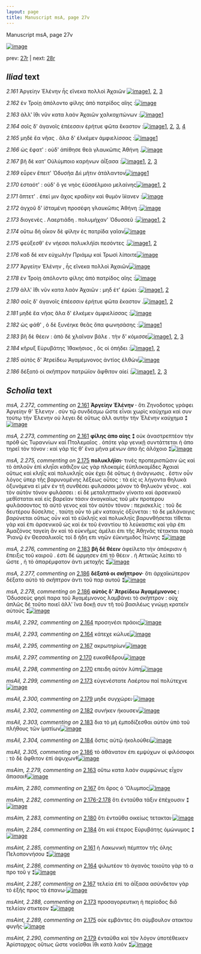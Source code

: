 ```yaml
---
layout: page
title: Manuscript msA, page 27v
---
```


Manuscript msA, page 27v

[![image](http://www.homermultitext.org/iipsrv?OBJ=IIP,1.0&FIF=/project/homer/pyramidal/deepzoom/hmt/vaimg/2017a/VA027VN_0529.tif&WID=100&CVT=JPEG)](http://www.homermultitext.org/ict2/?urn=urn:cite2:hmt:vaimg.2017a:VA027VN_0529)

prev:  [27r](../27r/) | next:  [28r](../28r/)

## *Iliad* text

*2.161* <a id="2.161"/> Ἀργείην 					 Ἑλένην ἧς εἵνεκα πολλοὶ Ἀχαιῶν 				[![image](http://www.homermultitext.org/iipsrv?OBJ=IIP,1.0&FIF=/project/homer/pyramidal/deepzoom/hmt/vaimg/2017a/VA027VN_0529.tif&RGN=0.494,0.2201,0.329,0.0248&WID=1000&CVT=JPEG)](http://www.homermultitext.org/ict2/?urn=urn:cite2:hmt:vaimg.2017a:VA027VN_0529@0.494,0.2201,0.329,0.0248)[1](#msA_2.272), [2](#msA_2.273), [3](#msAint_2.285)

*2.162* <a id="2.162"/> ἐν Τροίῃ ἀπόλοντο 					φίλης ἀπὸ πατρίδος αἴης :[![image](http://www.homermultitext.org/iipsrv?OBJ=IIP,1.0&FIF=/project/homer/pyramidal/deepzoom/hmt/vaimg/2017a/VA027VN_0529.tif&RGN=0.494,0.2397,0.342,0.0248&WID=1000&CVT=JPEG)](http://www.homermultitext.org/ict2/?urn=urn:cite2:hmt:vaimg.2017a:VA027VN_0529@0.494,0.2397,0.342,0.0248)

*2.163* <a id="2.163"/> ἀλλ' ἴθι νῦν κατα λαὸν Ἀχαιῶν χαλκοχιτώνων :[![image](http://www.homermultitext.org/iipsrv?OBJ=IIP,1.0&FIF=/project/homer/pyramidal/deepzoom/hmt/vaimg/2017a/VA027VN_0529.tif&RGN=0.494,0.2569,0.342,0.0248&WID=1000&CVT=JPEG)](http://www.homermultitext.org/ict2/?urn=urn:cite2:hmt:vaimg.2017a:VA027VN_0529@0.494,0.2569,0.342,0.0248)[1](#msAim_2.279)

*2.164* <a id="2.164"/> σοῖς δ' ἀγανοῖς ἐπέεσσιν ἐρήτυε φῶτα ἕκαστον :[![image](http://www.homermultitext.org/iipsrv?OBJ=IIP,1.0&FIF=/project/homer/pyramidal/deepzoom/hmt/vaimg/2017a/VA027VN_0529.tif&RGN=0.499,0.2742,0.342,0.0248&WID=1000&CVT=JPEG)](http://www.homermultitext.org/ict2/?urn=urn:cite2:hmt:vaimg.2017a:VA027VN_0529@0.499,0.2742,0.342,0.0248)[1](#msAint_2.286), [2](#msAil_2.292), [3](#msA_2.274), [4](#msAil_2.293)

*2.165* <a id="2.165"/> μηδὲ ἔα νῆας . ἅλα δ' ἑλκέμεν ἀμφιελίσσας :[![image](http://www.homermultitext.org/iipsrv?OBJ=IIP,1.0&FIF=/project/homer/pyramidal/deepzoom/hmt/vaimg/2017a/VA027VN_0529.tif&RGN=0.502,0.2953,0.342,0.0248&WID=1000&CVT=JPEG)](http://www.homermultitext.org/ict2/?urn=urn:cite2:hmt:vaimg.2017a:VA027VN_0529@0.502,0.2953,0.342,0.0248)[1](#msAil_2.294)

*2.166* <a id="2.166"/> ὡς ἔφατ' : οὐδ' ἀπίθησε θεὰ γλαυκῶπις Ἀθήνη .[![image](http://www.homermultitext.org/iipsrv?OBJ=IIP,1.0&FIF=/project/homer/pyramidal/deepzoom/hmt/vaimg/2017a/VA027VN_0529.tif&RGN=0.502,0.3148,0.342,0.0248&WID=1000&CVT=JPEG)](http://www.homermultitext.org/ict2/?urn=urn:cite2:hmt:vaimg.2017a:VA027VN_0529@0.502,0.3148,0.342,0.0248)

*2.167* <a id="2.167"/> βῆ δὲ κατ' Οὐλύμποιο καρήνων ἀΐξασα :[![image](http://www.homermultitext.org/iipsrv?OBJ=IIP,1.0&FIF=/project/homer/pyramidal/deepzoom/hmt/vaimg/2017a/VA027VN_0529.tif&RGN=0.494,0.3351,0.322,0.0225&WID=1000&CVT=JPEG)](http://www.homermultitext.org/ict2/?urn=urn:cite2:hmt:vaimg.2017a:VA027VN_0529@0.494,0.3351,0.322,0.0225)[1](#msAint_2.287), [2](#msAil_2.295), [3](#msAim_2.280)

*2.169* <a id="2.169"/> εὗρεν ἔπειτ' Ὀδυσῆα 					 Διὶ μῆτιν ἀτάλαντον[![image](http://www.homermultitext.org/iipsrv?OBJ=IIP,1.0&FIF=/project/homer/pyramidal/deepzoom/hmt/vaimg/2017a/VA027VN_0529.tif&RGN=0.5,0.3539,0.322,0.0225&WID=1000&CVT=JPEG)](http://www.homermultitext.org/ict2/?urn=urn:cite2:hmt:vaimg.2017a:VA027VN_0529@0.5,0.3539,0.322,0.0225)[1](#msAil_2.296)

*2.170* <a id="2.170"/> ἐσταότ' : οὐδ' ὅ γε νηὸς ἐϋσσέλμοιο μελαίνης[![image](http://www.homermultitext.org/iipsrv?OBJ=IIP,1.0&FIF=/project/homer/pyramidal/deepzoom/hmt/vaimg/2017a/VA027VN_0529.tif&RGN=0.5,0.3704,0.349,0.0225&WID=1000&CVT=JPEG)](http://www.homermultitext.org/ict2/?urn=urn:cite2:hmt:vaimg.2017a:VA027VN_0529@0.5,0.3704,0.349,0.0225)[1](#msAil_2.298), [2](#msAil_2.297)

*2.171* <a id="2.171"/> ἅπτετ' . ἐπεί μιν ἄχος κραδίην καὶ θυμὸν ἵ̈κανεν :[![image](http://www.homermultitext.org/iipsrv?OBJ=IIP,1.0&FIF=/project/homer/pyramidal/deepzoom/hmt/vaimg/2017a/VA027VN_0529.tif&RGN=0.499,0.3899,0.349,0.0225&WID=1000&CVT=JPEG)](http://www.homermultitext.org/ict2/?urn=urn:cite2:hmt:vaimg.2017a:VA027VN_0529@0.499,0.3899,0.349,0.0225)

*2.172* <a id="2.172"/> ἀγχοῦ δ' ἱ̈σταμένη προσέφη γλαυκῶπις Ἀθήνη :[![image](http://www.homermultitext.org/iipsrv?OBJ=IIP,1.0&FIF=/project/homer/pyramidal/deepzoom/hmt/vaimg/2017a/VA027VN_0529.tif&RGN=0.501,0.408,0.369,0.027&WID=1000&CVT=JPEG)](http://www.homermultitext.org/ict2/?urn=urn:cite2:hmt:vaimg.2017a:VA027VN_0529@0.501,0.408,0.369,0.027)

*2.173* <a id="2.173"/> διογενὲς . Λαερτιάδη . 					πολυμήχαν' Ὀδυσσεῦ :[![image](http://www.homermultitext.org/iipsrv?OBJ=IIP,1.0&FIF=/project/homer/pyramidal/deepzoom/hmt/vaimg/2017a/VA027VN_0529.tif&RGN=0.497,0.4275,0.34,0.027&WID=1000&CVT=JPEG)](http://www.homermultitext.org/ict2/?urn=urn:cite2:hmt:vaimg.2017a:VA027VN_0529@0.497,0.4275,0.34,0.027)[1](#msAil_2.299), [2](#msAint_2.288)

*2.174* <a id="2.174"/> οὕτω δὴ οἶκον δὲ φίλην ἐς πατρίδα γαῖαν[![image](http://www.homermultitext.org/iipsrv?OBJ=IIP,1.0&FIF=/project/homer/pyramidal/deepzoom/hmt/vaimg/2017a/VA027VN_0529.tif&RGN=0.496,0.4448,0.34,0.027&WID=1000&CVT=JPEG)](http://www.homermultitext.org/ict2/?urn=urn:cite2:hmt:vaimg.2017a:VA027VN_0529@0.496,0.4448,0.34,0.027)

*2.175* <a id="2.175"/> φεύξεσθ' ἐν νήεσσι πολυκλήϊσι πεσόντες .[![image](http://www.homermultitext.org/iipsrv?OBJ=IIP,1.0&FIF=/project/homer/pyramidal/deepzoom/hmt/vaimg/2017a/VA027VN_0529.tif&RGN=0.492,0.4658,0.32,0.0255&WID=1000&CVT=JPEG)](http://www.homermultitext.org/ict2/?urn=urn:cite2:hmt:vaimg.2017a:VA027VN_0529@0.492,0.4658,0.32,0.0255)[1](#msA_2.275), [2](#msAint_2.289)

*2.176* <a id="2.176"/> καδ δέ κεν εὐχωλὴν Πριάμῳ καὶ Τρωσὶ λίποιτε[![image](http://www.homermultitext.org/iipsrv?OBJ=IIP,1.0&FIF=/project/homer/pyramidal/deepzoom/hmt/vaimg/2017a/VA027VN_0529.tif&RGN=0.494,0.4808,0.355,0.0293&WID=1000&CVT=JPEG)](http://www.homermultitext.org/ict2/?urn=urn:cite2:hmt:vaimg.2017a:VA027VN_0529@0.494,0.4808,0.355,0.0293)

*2.177* <a id="2.177"/> Ἀργείην 					 Ἑλένην , ἧς εἵνεκα πολλοὶ 					Ἀχαιῶν[![image](http://www.homermultitext.org/iipsrv?OBJ=IIP,1.0&FIF=/project/homer/pyramidal/deepzoom/hmt/vaimg/2017a/VA027VN_0529.tif&RGN=0.495,0.5004,0.355,0.0293&WID=1000&CVT=JPEG)](http://www.homermultitext.org/ict2/?urn=urn:cite2:hmt:vaimg.2017a:VA027VN_0529@0.495,0.5004,0.355,0.0293)

*2.178* <a id="2.178"/> ἐν Τροίῃ ἀπόλοντο 					φίλης ἀπὸ πατρίδος αἴης :[![image](http://www.homermultitext.org/iipsrv?OBJ=IIP,1.0&FIF=/project/homer/pyramidal/deepzoom/hmt/vaimg/2017a/VA027VN_0529.tif&RGN=0.502,0.5192,0.355,0.0293&WID=1000&CVT=JPEG)](http://www.homermultitext.org/ict2/?urn=urn:cite2:hmt:vaimg.2017a:VA027VN_0529@0.502,0.5192,0.355,0.0293)

*2.179* <a id="2.179"/> ἀλλ' ἴ̈θι νῦν κατα λαὸν Ἀχαιῶν : μηδ έτ' ἐρώει :[![image](http://www.homermultitext.org/iipsrv?OBJ=IIP,1.0&FIF=/project/homer/pyramidal/deepzoom/hmt/vaimg/2017a/VA027VN_0529.tif&RGN=0.498,0.5372,0.355,0.0293&WID=1000&CVT=JPEG)](http://www.homermultitext.org/ict2/?urn=urn:cite2:hmt:vaimg.2017a:VA027VN_0529@0.498,0.5372,0.355,0.0293)[1](#msAil_2.300), [2](#msAint_2.290)

*2.180* <a id="2.180"/> σοῖς δ' ἀγανοῖς ἐπέεσσιν ἐρήτυε φῶτα ἕκαστον .[![image](http://www.homermultitext.org/iipsrv?OBJ=IIP,1.0&FIF=/project/homer/pyramidal/deepzoom/hmt/vaimg/2017a/VA027VN_0529.tif&RGN=0.498,0.5545,0.355,0.0293&WID=1000&CVT=JPEG)](http://www.homermultitext.org/ict2/?urn=urn:cite2:hmt:vaimg.2017a:VA027VN_0529@0.498,0.5545,0.355,0.0293)[1](#msAil_2.301), [2](#msAim_2.283)

*2.181* <a id="2.181"/> μηδὲ ἔα νῆας ἅλα δ' ἑλκέμεν ἀμφιελίσσας :[![image](http://www.homermultitext.org/iipsrv?OBJ=IIP,1.0&FIF=/project/homer/pyramidal/deepzoom/hmt/vaimg/2017a/VA027VN_0529.tif&RGN=0.499,0.5733,0.355,0.0293&WID=1000&CVT=JPEG)](http://www.homermultitext.org/ict2/?urn=urn:cite2:hmt:vaimg.2017a:VA027VN_0529@0.499,0.5733,0.355,0.0293)

*2.182* <a id="2.182"/> ὡς φάθ' , ὁ δὲ ξυνέηκε θεᾶς ὄπα φωνησάσης :[![image](http://www.homermultitext.org/iipsrv?OBJ=IIP,1.0&FIF=/project/homer/pyramidal/deepzoom/hmt/vaimg/2017a/VA027VN_0529.tif&RGN=0.497,0.5898,0.385,0.0323&WID=1000&CVT=JPEG)](http://www.homermultitext.org/ict2/?urn=urn:cite2:hmt:vaimg.2017a:VA027VN_0529@0.497,0.5898,0.385,0.0323)[1](#msAil_2.302)

*2.183* <a id="2.183"/> βῆ δὲ θέειν : ἀπὸ δὲ χλαῖναν βάλε . τὴν δ' κόμισσε[![image](http://www.homermultitext.org/iipsrv?OBJ=IIP,1.0&FIF=/project/homer/pyramidal/deepzoom/hmt/vaimg/2017a/VA027VN_0529.tif&RGN=0.501,0.6093,0.385,0.0323&WID=1000&CVT=JPEG)](http://www.homermultitext.org/ict2/?urn=urn:cite2:hmt:vaimg.2017a:VA027VN_0529@0.501,0.6093,0.385,0.0323)[1](#msAil_2.303), [2](#msA_2.276), [3](#msAint_2.291)

*2.184* <a id="2.184"/> κῆρυξ Εὐρυβάτης 					 Ἰ̈θακήσιος , ὅς οἱ ὀπήδει :[![image](http://www.homermultitext.org/iipsrv?OBJ=IIP,1.0&FIF=/project/homer/pyramidal/deepzoom/hmt/vaimg/2017a/VA027VN_0529.tif&RGN=0.505,0.6281,0.34,0.0323&WID=1000&CVT=JPEG)](http://www.homermultitext.org/ict2/?urn=urn:cite2:hmt:vaimg.2017a:VA027VN_0529@0.505,0.6281,0.34,0.0323)[1](#msAim_2.284), [2](#msAil_2.304)

*2.185* <a id="2.185"/> αὐτὸς δ' Ἀτρείδεω 						Ἀγαμέμνονος ἀντίος ἐλθὼν[![image](http://www.homermultitext.org/iipsrv?OBJ=IIP,1.0&FIF=/project/homer/pyramidal/deepzoom/hmt/vaimg/2017a/VA027VN_0529.tif&RGN=0.513,0.6446,0.34,0.0323&WID=1000&CVT=JPEG)](http://www.homermultitext.org/ict2/?urn=urn:cite2:hmt:vaimg.2017a:VA027VN_0529@0.513,0.6446,0.34,0.0323)

*2.186* <a id="2.186"/> δέξατό οἱ σκῆπτρον πατρώϊον ἄφθιτον αἰεί :[![image](http://www.homermultitext.org/iipsrv?OBJ=IIP,1.0&FIF=/project/homer/pyramidal/deepzoom/hmt/vaimg/2017a/VA027VN_0529.tif&RGN=0.506,0.6649,0.349,0.0383&WID=1000&CVT=JPEG)](http://www.homermultitext.org/ict2/?urn=urn:cite2:hmt:vaimg.2017a:VA027VN_0529@0.506,0.6649,0.349,0.0383)[1](#msA_2.278), [2](#msA_2.277), [3](#msAil_2.305)

## *Scholia* text

*msA, 2.272, commenting on* [2.161](#2.161)  <a id="msA_2.272"/> **Ἀργείην Ἑλένην ·** ὅτι Ζηνοδοτος γράφει Ἀργείην θ' Ἑλενην . σὺν τῷ συνδέσμω ὥστε εἶναι χωρὶς καύχημα καὶ συν τούτῳ τὴν Ἑλενην οὐ λεγει δὲ οὕτως ἀλλ αυτὴν τὴν Ἑλένην καύχημα ⁑[![image](http://www.homermultitext.org/iipsrv?OBJ=IIP,1.0&FIF=/project/homer/pyramidal/deepzoom/hmt/vaimg/2017a/VA027VN_0529.tif&RGN=0.215,0.1026,0.6342,0.0476&WID=1000&CVT=JPEG)](http://www.homermultitext.org/ict2/?urn=urn:cite2:hmt:vaimg.2017a:VA027VN_0529@0.215,0.1026,0.6342,0.0476)

*msA, 2.273, commenting on* [2.161](#2.161)  <a id="msA_2.273"/> **φίλης ἀπο αίης ⁑** οὐκ ἀναστρεπτέον τὴν πρόθ ὡς Τυραννίων καὶ Πτολεμαῖος . ὁπότε γὰρ γενικῇ συντάττεται ἡ ἀπο τηρεῖ τὸν τόνον : καὶ γάρ τίς θ' ἕνα μῆνα μένων ἀπο ῆς ἀλόχοιο ⁑[![image](http://www.homermultitext.org/iipsrv?OBJ=IIP,1.0&FIF=/project/homer/pyramidal/deepzoom/hmt/vaimg/2017a/VA027VN_0529.tif&RGN=0.2008,0.1264,0.6333,0.0413&WID=1000&CVT=JPEG)](http://www.homermultitext.org/ict2/?urn=urn:cite2:hmt:vaimg.2017a:VA027VN_0529@0.2008,0.1264,0.6333,0.0413)

*msA, 2.275, commenting on* [2.175](#2.175)  <a id="msA_2.275"/> **πολυκλήϊσι·** τινὲς προπερισπῶσιν ὡς καὶ τὸ ἁπλοῦν ἐπὶ κληῗσι κάθιζον ὡς γὰρ πλοκαμὶς ἐϋπλοκαμῖδες Ἀχαιαὶ οὕτως καὶ κληῒς καὶ πολυκληΐς οὐκ έχει δὲ οὕτως ἡ ἀνάγνωσις . ἔστιν οὖν λόγος ὑπερ τῆς βαρυνομένης λέξεως οὗτος : τὰ εἰς ις λήγοντα θηλυκὰ ὀξυνόμενα εἰ μὲν ἐν τῆ συνθέσει φυλασσοι μόνον τὸ θηλυκὸν γένος . καὶ τὸν αὐτὸν τόνον φυλάσσει : εἰ δὲ μεταληπτικὸν γίνοιτο καὶ ἀρσενικοῦ μεθἵσταται καὶ εἰς βαρεῖαν τάσιν ἀναγκαίως τοῦ μὲν προτερου φυλάσσοντος τὸ αὐτὸ γενος καὶ τὸν αὐτὸν τόνον : περισκελίς : τοῦ δε δευτέρου δύσελπις . ταύτῃ οὖν τὸ μὲν καταιγὶς ὀξύνεται : τὸ δε μελάναιγις βαρύνεται οὕτως οὖν καὶ τὸ εὔκληϊς καὶ πολυκληϊς βαρυνθήσεται τίθεται γὰρ καὶ ἐπι ἀρσενικοῦ ὡς καὶ ἐκ τοῦ ἐναντίου τὸ λεύκασπις καὶ γὰρ ἐπι Ἀμαζόνος ταγείη ἄν καὶ τὸ εὐκνῆμις ἀμέλει ἐπι τῆς Ἀθηνᾶς τέτακται παρὰ Ῥιανῷ ἐν Θεσσαλικοῖς τοὶ δ ήδη επι νηῶν ἐϋκνημιδος Ϊτώνης ⁑[![image](http://www.homermultitext.org/iipsrv?OBJ=IIP,1.0&FIF=/project/homer/pyramidal/deepzoom/hmt/vaimg/2017a/VA027VN_0529.tif&RGN=0.2196,0.4675,0.2342,0.2697&WID=1000&CVT=JPEG)](http://www.homermultitext.org/ict2/?urn=urn:cite2:hmt:vaimg.2017a:VA027VN_0529@0.2196,0.4675,0.2342,0.2697)

*msA, 2.276, commenting on* [2.183](#2.183)  <a id="msA_2.276"/> **βῆ δὲ θέειν** ἀφείλετο τὴν ἀπόκρισιν ἡ ἔπειξις τοῦ καιροῦ . ἐστι δέ ώρμησεν ἐπὶ τὸ θέειν . ἠ Αττικῶς λείπει τὸ ὥστε , ἠ τὸ ἀπαρέμφατον ἀντι μετοχῆς ⁑[![image](http://www.homermultitext.org/iipsrv?OBJ=IIP,1.0&FIF=/project/homer/pyramidal/deepzoom/hmt/vaimg/2017a/VA027VN_0529.tif&RGN=0.4692,0.694,0.395,0.0457&WID=1000&CVT=JPEG)](http://www.homermultitext.org/ict2/?urn=urn:cite2:hmt:vaimg.2017a:VA027VN_0529@0.4692,0.694,0.395,0.0457)

*msA, 2.277, commenting on* [2.186](#2.186)  <a id="msA_2.277"/> **δέξατό οι σκῆπτρον·** ὅτι ἀρχαϊκώτερον δέξατο αὐτὸ τὸ σκῆπτρον ἀντι τοῦ παρ αυτοῦ ⁑[![image](http://www.homermultitext.org/iipsrv?OBJ=IIP,1.0&FIF=/project/homer/pyramidal/deepzoom/hmt/vaimg/2017a/VA027VN_0529.tif&RGN=0.4725,0.7259,0.3992,0.0357&WID=1000&CVT=JPEG)](http://www.homermultitext.org/ict2/?urn=urn:cite2:hmt:vaimg.2017a:VA027VN_0529@0.4725,0.7259,0.3992,0.0357)

*msA, 2.278, commenting on* [2.186](#2.186)  <a id="msA_2.278"/> **αὐτὸς δ' Ἀτρείδεω Ἀγαμέμνονος :** Ὀδυσσεὺς φησὶ παρα τοῦ Ἀγαμέμνονος λαμβάνει τὸ σκῆπτρον : οὐχ ἁπλῶς δὲ τοῦτο ποιεῖ ἀλλ' ἵνα δοκῇ συν τῆ τοῦ βασιλέως γνώμῃ κρατεῖν αὐτούς ⁑[![image](http://www.homermultitext.org/iipsrv?OBJ=IIP,1.0&FIF=/project/homer/pyramidal/deepzoom/hmt/vaimg/2017a/VA027VN_0529.tif&RGN=0.4738,0.7306,0.3921,0.0579&WID=1000&CVT=JPEG)](http://www.homermultitext.org/ict2/?urn=urn:cite2:hmt:vaimg.2017a:VA027VN_0529@0.4738,0.7306,0.3921,0.0579)

*msAil, 2.292, commenting on* [2.164](#2.164)  <a id="msAil_2.292"/> προσηνέσι πράοις[![image](http://www.homermultitext.org/iipsrv?OBJ=IIP,1.0&FIF=/project/homer/pyramidal/deepzoom/hmt/vaimg/2017a/VA027VN_0529.tif&RGN=0.5529,0.2719,0.0625,0.0131&WID=1000&CVT=JPEG)](http://www.homermultitext.org/ict2/?urn=urn:cite2:hmt:vaimg.2017a:VA027VN_0529@0.5529,0.2719,0.0625,0.0131)

*msAil, 2.293, commenting on* [2.164](#2.164)  <a id="msAil_2.293"/> κάτεχε κώλυε[![image](http://www.homermultitext.org/iipsrv?OBJ=IIP,1.0&FIF=/project/homer/pyramidal/deepzoom/hmt/vaimg/2017a/VA027VN_0529.tif&RGN=0.6871,0.2713,0.0538,0.015&WID=1000&CVT=JPEG)](http://www.homermultitext.org/ict2/?urn=urn:cite2:hmt:vaimg.2017a:VA027VN_0529@0.6871,0.2713,0.0538,0.015)

*msAil, 2.295, commenting on* [2.167](#2.167)  <a id="msAil_2.295"/> ακρωτηρίων[![image](http://www.homermultitext.org/iipsrv?OBJ=IIP,1.0&FIF=/project/homer/pyramidal/deepzoom/hmt/vaimg/2017a/VA027VN_0529.tif&RGN=0.6796,0.3285,0.0529,0.0144&WID=1000&CVT=JPEG)](http://www.homermultitext.org/ict2/?urn=urn:cite2:hmt:vaimg.2017a:VA027VN_0529@0.6796,0.3285,0.0529,0.0144)

*msAil, 2.297, commenting on* [2.170](#2.170)  <a id="msAil_2.297"/> ευκαθέδρου[![image](http://www.homermultitext.org/iipsrv?OBJ=IIP,1.0&FIF=/project/homer/pyramidal/deepzoom/hmt/vaimg/2017a/VA027VN_0529.tif&RGN=0.6842,0.3686,0.0533,0.011&WID=1000&CVT=JPEG)](http://www.homermultitext.org/ict2/?urn=urn:cite2:hmt:vaimg.2017a:VA027VN_0529@0.6842,0.3686,0.0533,0.011)

*msAil, 2.298, commenting on* [2.170](#2.170)  <a id="msAil_2.298"/> επειδη αὐτόν λύπη[![image](http://www.homermultitext.org/iipsrv?OBJ=IIP,1.0&FIF=/project/homer/pyramidal/deepzoom/hmt/vaimg/2017a/VA027VN_0529.tif&RGN=0.5723,0.3862,0.0933,0.0118&WID=1000&CVT=JPEG)](http://www.homermultitext.org/ict2/?urn=urn:cite2:hmt:vaimg.2017a:VA027VN_0529@0.5723,0.3862,0.0933,0.0118)

*msAil, 2.299, commenting on* [2.173](#2.173)  <a id="msAil_2.299"/> εὐγενέστατε Λαέρτου παῖ πολύτεχνε[![image](http://www.homermultitext.org/iipsrv?OBJ=IIP,1.0&FIF=/project/homer/pyramidal/deepzoom/hmt/vaimg/2017a/VA027VN_0529.tif&RGN=0.5263,0.4238,0.218,0.0163&WID=1000&CVT=JPEG)](http://www.homermultitext.org/ict2/?urn=urn:cite2:hmt:vaimg.2017a:VA027VN_0529@0.5263,0.4238,0.218,0.0163)

*msAil, 2.300, commenting on* [2.179](#2.179)  <a id="msAil_2.300"/> μηδε συγχώρει·[![image](http://www.homermultitext.org/iipsrv?OBJ=IIP,1.0&FIF=/project/homer/pyramidal/deepzoom/hmt/vaimg/2017a/VA027VN_0529.tif&RGN=0.7725,0.5326,0.065,0.0105&WID=1000&CVT=JPEG)](http://www.homermultitext.org/ict2/?urn=urn:cite2:hmt:vaimg.2017a:VA027VN_0529@0.7725,0.5326,0.065,0.0105)

*msAil, 2.302, commenting on* [2.182](#2.182)  <a id="msAil_2.302"/> συνήκεν ήκουσεν[![image](http://www.homermultitext.org/iipsrv?OBJ=IIP,1.0&FIF=/project/homer/pyramidal/deepzoom/hmt/vaimg/2017a/VA027VN_0529.tif&RGN=0.6118,0.5953,0.0775,0.0118&WID=1000&CVT=JPEG)](http://www.homermultitext.org/ict2/?urn=urn:cite2:hmt:vaimg.2017a:VA027VN_0529@0.6118,0.5953,0.0775,0.0118)

*msAil, 2.303, commenting on* [2.183](#2.183)  <a id="msAil_2.303"/> δια τὸ μὴ ἐμποδίζεσθαι αὐτὸν ὑπὸ τοῦ πλήθους τῶν ἰματίων[![image](http://www.homermultitext.org/iipsrv?OBJ=IIP,1.0&FIF=/project/homer/pyramidal/deepzoom/hmt/vaimg/2017a/VA027VN_0529.tif&RGN=0.6329,0.6066,0.1918,0.015&WID=1000&CVT=JPEG)](http://www.homermultitext.org/ict2/?urn=urn:cite2:hmt:vaimg.2017a:VA027VN_0529@0.6329,0.6066,0.1918,0.015)

*msAil, 2.304, commenting on* [2.184](#2.184)  <a id="msAil_2.304"/> ὅστις αὐτῷ ἠκολούθει[![image](http://www.homermultitext.org/iipsrv?OBJ=IIP,1.0&FIF=/project/homer/pyramidal/deepzoom/hmt/vaimg/2017a/VA027VN_0529.tif&RGN=0.7489,0.6246,0.0957,0.0139&WID=1000&CVT=JPEG)](http://www.homermultitext.org/ict2/?urn=urn:cite2:hmt:vaimg.2017a:VA027VN_0529@0.7489,0.6246,0.0957,0.0139)

*msAil, 2.305, commenting on* [2.186](#2.186)  <a id="msAil_2.305"/> τὸ ἀθάνατον ἐπι εμψύχων οἱ φιλόσοφοι : τὸ δὲ ἄφθιτον ἐπὶ ἀψυχων‡[![image](http://www.homermultitext.org/iipsrv?OBJ=IIP,1.0&FIF=/project/homer/pyramidal/deepzoom/hmt/vaimg/2017a/VA027VN_0529.tif&RGN=0.5461,0.6817,0.2964,0.0274&WID=1000&CVT=JPEG)](http://www.homermultitext.org/ict2/?urn=urn:cite2:hmt:vaimg.2017a:VA027VN_0529@0.5461,0.6817,0.2964,0.0274)

*msAim, 2.279, commenting on* [2.163](#2.163)  <a id="msAim_2.279"/> οὕτω κατα λαὸν συμφώνως εἶχον ἅπασαι‡[![image](http://www.homermultitext.org/iipsrv?OBJ=IIP,1.0&FIF=/project/homer/pyramidal/deepzoom/hmt/vaimg/2017a/VA027VN_0529.tif&RGN=0.4313,0.2547,0.0692,0.0407&WID=1000&CVT=JPEG)](http://www.homermultitext.org/ict2/?urn=urn:cite2:hmt:vaimg.2017a:VA027VN_0529@0.4313,0.2547,0.0692,0.0407)

*msAim, 2.280, commenting on* [2.167](#2.167)  <a id="msAim_2.280"/> ὅτι ὅρος ὁ Ὄλυμπος[![image](http://www.homermultitext.org/iipsrv?OBJ=IIP,1.0&FIF=/project/homer/pyramidal/deepzoom/hmt/vaimg/2017a/VA027VN_0529.tif&RGN=0.4371,0.3392,0.0633,0.0191&WID=1000&CVT=JPEG)](http://www.homermultitext.org/ict2/?urn=urn:cite2:hmt:vaimg.2017a:VA027VN_0529@0.4371,0.3392,0.0633,0.0191)

*msAim, 2.282, commenting on* [2.176-2.178](#2.176-2.178)  <a id="msAim_2.282"/> ὅτι ἐνταῦθα τάξιν ἐπέχουσιν ⁑[![image](http://www.homermultitext.org/iipsrv?OBJ=IIP,1.0&FIF=/project/homer/pyramidal/deepzoom/hmt/vaimg/2017a/VA027VN_0529.tif&RGN=0.4333,0.4844,0.0521,0.0388&WID=1000&CVT=JPEG)](http://www.homermultitext.org/ict2/?urn=urn:cite2:hmt:vaimg.2017a:VA027VN_0529@0.4333,0.4844,0.0521,0.0388)

*msAim, 2.283, commenting on* [2.180](#2.180)  <a id="msAim_2.283"/> ὅτι ἐνταῦθα οικείως τετακται·[![image](http://www.homermultitext.org/iipsrv?OBJ=IIP,1.0&FIF=/project/homer/pyramidal/deepzoom/hmt/vaimg/2017a/VA027VN_0529.tif&RGN=0.4504,0.5623,0.0408,0.0347&WID=1000&CVT=JPEG)](http://www.homermultitext.org/ict2/?urn=urn:cite2:hmt:vaimg.2017a:VA027VN_0529@0.4504,0.5623,0.0408,0.0347)

*msAim, 2.284, commenting on* [2.184](#2.184)  <a id="msAim_2.284"/> ὅτι καὶ έτερος Εὐρυβάτης ὁμώνυμος ⁑[![image](http://www.homermultitext.org/iipsrv?OBJ=IIP,1.0&FIF=/project/homer/pyramidal/deepzoom/hmt/vaimg/2017a/VA027VN_0529.tif&RGN=0.4417,0.637,0.0521,0.0407&WID=1000&CVT=JPEG)](http://www.homermultitext.org/ict2/?urn=urn:cite2:hmt:vaimg.2017a:VA027VN_0529@0.4417,0.637,0.0521,0.0407)

*msAint, 2.285, commenting on* [2.161](#2.161)  <a id="msAint_2.285"/> ἡ Λακωνικὴ πέμπτον τῆς όλης Πελοποννήσου ⁑[![image](http://www.homermultitext.org/iipsrv?OBJ=IIP,1.0&FIF=/project/homer/pyramidal/deepzoom/hmt/vaimg/2017a/VA027VN_0529.tif&RGN=0.8167,0.215,0.0667,0.0438&WID=1000&CVT=JPEG)](http://www.homermultitext.org/ict2/?urn=urn:cite2:hmt:vaimg.2017a:VA027VN_0529@0.8167,0.215,0.0667,0.0438)

*msAint, 2.286, commenting on* [2.164](#2.164)  <a id="msAint_2.286"/> ψιλωτέον τὸ ἀγανὸς τοιοῦτο γὰρ τὸ α προ τοῦ γ ⁑[![image](http://www.homermultitext.org/iipsrv?OBJ=IIP,1.0&FIF=/project/homer/pyramidal/deepzoom/hmt/vaimg/2017a/VA027VN_0529.tif&RGN=0.8354,0.2694,0.0633,0.0695&WID=1000&CVT=JPEG)](http://www.homermultitext.org/ict2/?urn=urn:cite2:hmt:vaimg.2017a:VA027VN_0529@0.8354,0.2694,0.0633,0.0695)

*msAint, 2.287, commenting on* [2.167](#2.167)  <a id="msAint_2.287"/> τελεία ἐπὶ το ἀΐξασα ασύνδετον γὰρ τὸ ἑξῆς προς τὰ ἐπανω·[![image](http://www.homermultitext.org/iipsrv?OBJ=IIP,1.0&FIF=/project/homer/pyramidal/deepzoom/hmt/vaimg/2017a/VA027VN_0529.tif&RGN=0.8163,0.3307,0.0946,0.0454&WID=1000&CVT=JPEG)](http://www.homermultitext.org/ict2/?urn=urn:cite2:hmt:vaimg.2017a:VA027VN_0529@0.8163,0.3307,0.0946,0.0454)

*msAint, 2.288, commenting on* [2.173](#2.173)  <a id="msAint_2.288"/> προσαγορευτικη ἡ περίοδος διὃ τελείαν στικτεον ⁑[![image](http://www.homermultitext.org/iipsrv?OBJ=IIP,1.0&FIF=/project/homer/pyramidal/deepzoom/hmt/vaimg/2017a/VA027VN_0529.tif&RGN=0.8296,0.424,0.0733,0.0413&WID=1000&CVT=JPEG)](http://www.homermultitext.org/ict2/?urn=urn:cite2:hmt:vaimg.2017a:VA027VN_0529@0.8296,0.424,0.0733,0.0413)

*msAint, 2.289, commenting on* [2.175](#2.175)  <a id="msAint_2.289"/> οὐκ εμβάντες ὅτι σύμβουλον ατακτου φυγῆς·[![image](http://www.homermultitext.org/iipsrv?OBJ=IIP,1.0&FIF=/project/homer/pyramidal/deepzoom/hmt/vaimg/2017a/VA027VN_0529.tif&RGN=0.8033,0.4609,0.0988,0.0288&WID=1000&CVT=JPEG)](http://www.homermultitext.org/ict2/?urn=urn:cite2:hmt:vaimg.2017a:VA027VN_0529@0.8033,0.4609,0.0988,0.0288)

*msAint, 2.290, commenting on* [2.179](#2.179)  <a id="msAint_2.290"/> ἐνταῦθα καὶ τὸν λόγον ὑποτέθεικεν Ἀρίσταρχος οὕτως ὥστε νοεῖσθαι ΐθι κατὰ λαόν ⁑[![image](http://www.homermultitext.org/iipsrv?OBJ=IIP,1.0&FIF=/project/homer/pyramidal/deepzoom/hmt/vaimg/2017a/VA027VN_0529.tif&RGN=0.8421,0.5213,0.065,0.0641&WID=1000&CVT=JPEG)](http://www.homermultitext.org/ict2/?urn=urn:cite2:hmt:vaimg.2017a:VA027VN_0529@0.8421,0.5213,0.065,0.0641)